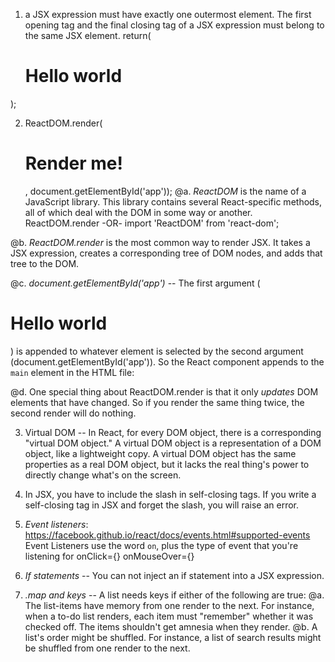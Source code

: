 1. a JSX expression must have exactly one outermost element. The first opening tag and the final closing tag of a JSX expression must belong to the same JSX element.
  return(
    <div>
      <h1>Hello world</h1>
    </div>
  );

2. ReactDOM.render(<h1>Render me!</h1>, document.getElementById('app'));
  @a. *ReactDOM* is the name of a JavaScript library. This library contains several React-specific methods, all of which deal with the DOM in some way or another.
    ReactDOM.render
      -OR-
    import 'ReactDOM' from 'react-dom';

  @b. *ReactDOM.render* is the most common way to render JSX. It takes a JSX expression, creates a corresponding tree of DOM nodes, and adds that tree to the DOM.

  @c. *document.getElementById('app')* -- The first argument (<h1>Hello world</h1>) is appended to whatever element is selected by the second argument (document.getElementById('app')).
    So the React component appends to the `main` element in the HTML file:
      <body>
        <main id="app"></main>
      </body>

  @d. One special thing about ReactDOM.render is that it only *updates* DOM elements that have changed. So if you render the same thing twice, the second render will do nothing.


3. Virtual DOM --
  In React, for every DOM object, there is a corresponding "virtual DOM object." A virtual DOM object is a representation of a DOM object, like a lightweight copy. A virtual DOM object has the same properties as a real DOM object, but it lacks the real thing's power to directly change what's on the screen.

4. In JSX, you have to include the slash in self-closing tags. If you write a self-closing tag in JSX and forget the slash, you will raise an error.

5. *Event listeners*:
  https://facebook.github.io/react/docs/events.html#supported-events
  Event Listeners use the word `on`, plus the type of event that you're listening for
    onClick={}
    onMouseOver={}

6. *If statements* -- You can not inject an if statement into a JSX expression.

7. *.map and keys* -- A list needs keys if either of the following are true:
  @a. The list-items have memory from one render to the next. For instance, when a to-do list renders, each item must "remember" whether it was checked off. The items shouldn't get amnesia when they render.
  @b. A list's order might be shuffled. For instance, a list of search results might be shuffled from one render to the next.
